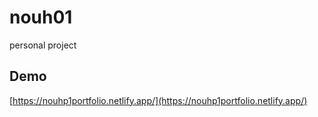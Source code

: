 # nouh01

personal project

## Demo 

[https://nouhp1portfolio.netlify.app/](https://nouhp1portfolio.netlify.app/)
